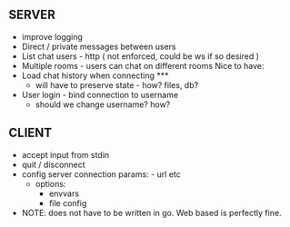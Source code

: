 ## SERVER

- improve logging
- Direct / private messages between users
- List chat users - http ( not enforced, could be ws if so desired )
- Multiple rooms - users can chat on different rooms 
Nice to have:
- Load chat history when connecting *** 
    - will have to preserve state - how? files, db?
- User login - bind connection to username 
    - should we change username? how? 


## CLIENT

- accept input from stdin
- quit / disconnect 
- config server connection params: - url etc 
    - options:
        - envvars
        - file config
- NOTE: does not have to be written in go. Web based is perfectly fine.



